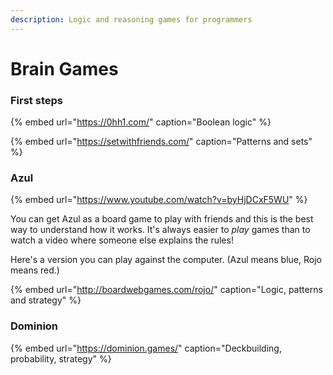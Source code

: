 ```yaml
---
description: Logic and reasoning games for programmers
---
```


# Brain Games

### First steps

{% embed url="https://0hh1.com/" caption="Boolean logic" %}

{% embed url="https://setwithfriends.com/" caption="Patterns and sets" %}

### Azul

{% embed url="https://www.youtube.com/watch?v=byHjDCxF5WU" %}

You can get Azul as a board game to play with friends and this is the best way to understand how it works. It's always easier to _play_ games than to watch a video where someone else explains the rules!

Here's a version you can play against the computer. \(Azul means blue, Rojo means red.\)

{% embed url="http://boardwebgames.com/rojo/" caption="Logic, patterns and strategy" %}

### Dominion

{% embed url="https://dominion.games/" caption="Deckbuilding, probability, strategy" %}

